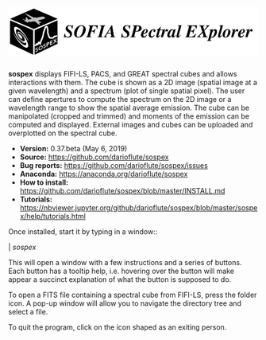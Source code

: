 # <img alt="SoSpEx" src="sospex/icons/sospexlogo.png" height="100">

**sospex** displays FIFI-LS, PACS, and GREAT spectral cubes and allows interactions with them.
The cube is shown as a 2D image (spatial image at a given wavelength) and a spectrum (plot of single
spatial pixel). The user can define apertures to compute the spectrum on the 2D image or a wavelength
range to show the spatial average emission. The cube can be manipolated (cropped and trimmed) and
moments of the emission can be computed and displayed. 
External images and cubes can be uploaded and overplotted on the spectral cube.

- **Version:** 0.37.beta  (May 6, 2019)
- **Source:** https://github.com/darioflute/sospex
- **Bug reports:** https://github.com/darioflute/sospex/issues
- **Anaconda:** https://anaconda.org/darioflute/sospex
- **How to install:** https://github.com/darioflute/sospex/blob/master/INSTALL.md
- **Tutorials:** https://nbviewer.jupyter.org/github/darioflute/sospex/blob/master/sospex/help/tutorials.html

Once installed, start it by typing in a window::

   | *sospex*

This will open a window with a few instructions and a series of buttons.
Each button has a tooltip help, i.e. hovering over the button will make appear
a succinct explanation of what the button is supposed to do.

To open a FITS file containing a spectral cube from FIFI-LS, press the folder icon. 
A pop-up window will allow you to navigate the directory tree and select a file.

To quit the program, click on the icon shaped as an exiting person.